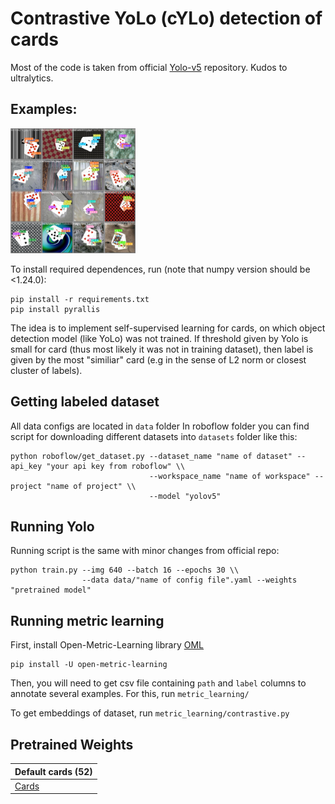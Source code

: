# Contrastive YoLo (cYLo) detection of cards

Most of the code is taken from official [Yolo-v5](https://github.com/ultralytics/yolov5) repository. Kudos to ultralytics.

## Examples:
<img src="val_batch0_pred.jpg" width="200" height="200">

To install required dependences, run (note that numpy version should be <1.24.0):
```
pip install -r requirements.txt
pip install pyrallis
```

The idea is to implement self-supervised learning for cards, on which object detection model (like YoLo) was not trained. If threshold given by Yolo is small for card (thus most likely it was not in training dataset), then label is given by the most "similiar" card (e.g in the sense of L2 norm or closest cluster of labels).

## Getting labeled dataset
All data configs are located in `data` folder
In roboflow folder you can find script for downloading different datasets into `datasets` folder like this:

```
python roboflow/get_dataset.py --dataset_name "name of dataset" --api_key "your api key from roboflow" \\
                               --workspace_name "name of workspace" --project "name of project" \\
                               --model "yolov5"
```

## Running Yolo

Running script is the same with minor changes from official repo:

```
python train.py --img 640 --batch 16 --epochs 30 \\
                --data data/"name of config file".yaml --weights "pretrained model"
```

## Running metric learning
First, install Open-Metric-Learning library [OML](https://github.com/OML-Team/open-metric-learning)
```
pip install -U open-metric-learning
```
Then, you will need to get csv file containing `path` and `label` columns to annotate several examples.
For this, run `metric_learning/`

To get embeddings of dataset, run `metric_learning/contrastive.py`

## Pretrained Weights

| Default cards (52)  | 
| ------------------- |
| [Cards](https://drive.google.com/file/d/1mdOGq-HdlIKMlzUMJzcpOw3FR3lDQTa_/view?usp=sharing)|